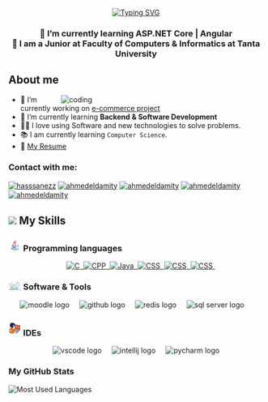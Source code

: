 <p align="center">
    <a href="https://git.io/typing-svg"><img src="https://readme-typing-svg.demolab.com?font=Fira+Code&duration=3000&pause=500&color=F47743&center=true&vCenter=true&random=false&width=435&lines=What's+up+%F0%9F%91%8B;I'am+Ahmed+Eldamity;And+a+Competitive+programmer+" alt="Typing SVG" /></a>
</p>

<h3 align="center">🌱 I’m currently learning ASP.NET Core | Angular <br>
🌱 I am a Junior at Faculty of Computers & Informatics at Tanta University</h3>

## About me

<img align="right" alt="coding" width="400" src="https://i.giphy.com/media/v1.Y2lkPTc5MGI3NjExbHY1NXlmd2Z4ems1b2w2dmU5NWlwcjEyNjd3eWt5MWZhbzN6YTBqcCZlcD12MV9pbnRlcm5hbF9naWZfYnlfaWQmY3Q9Zw/hR6Q01jCXOr31wctJw/giphy.gif">

- 🏫  I’m currently working on [e-commerce project](https://github.com/ahmedeldamity/OnionStore)
- 🌱  I’m currently learning **Backend  & Software Development**
- ✍🏻  I love using Software and new technologies to solve problems.
- 📚  I am currently learning `Computer Science`.
- 📄 [My Resume](https://drive.google.com/file/d/1zpahsFJxdCX7WqLbaD99N8Bw_YkYl9eU/view?usp=sharing)

### Contact with me:

<p align="left">
<a href="https://www.linkedin.com/in/ahmedeldamity" target="blank"><img align="center" src="https://raw.githubusercontent.com/rahuldkjain/github-profile-readme-generator/master/src/images/icons/Social/linked-in-alt.svg" alt="hasssanezz" height="30" width="40" /></a>
<a href="https://www.facebook.com/profile.php?id=100029971904430" target="blank"><img align="center" src="https://raw.githubusercontent.com/rahuldkjain/github-profile-readme-generator/master/src/images/icons/Social/facebook.svg" alt="ahmedeldamity" height="30" width="40" /></a>
<a href="https://www.instagram.com/ahmed_eldamity__" target="blank"><img align="center" src="https://raw.githubusercontent.com/rahuldkjain/github-profile-readme-generator/master/src/images/icons/Social/instagram.svg" alt="ahmedeldamity" height="30" width="40" /></a>
<a href="https://codeforces.com/profile/El_DamitY" target="blank"><img align="center" src="https://raw.githubusercontent.com/rahuldkjain/github-profile-readme-generator/master/src/images/icons/Social/codeforces.svg" alt="ahmedeldamity" height="30" width="40" /></a>
<a href="https://www.leetcode.com/El_DamitY" target="blank"><img align="center" src="https://raw.githubusercontent.com/rahuldkjain/github-profile-readme-generator/master/src/images/icons/Social/leet-code.svg" alt="ahmedeldamity" height="30" width="40" /></a>
</p>

## <img src="https://media2.giphy.com/media/QssGEmpkyEOhBCb7e1/giphy.gif?cid=ecf05e47a0n3gi1bfqntqmob8g9aid1oyj2wr3ds3mg700bl&rid=giphy.gif" width ="3%"> My Skills

### <img src = "https://github.com/MayarAlaa0/MayarAlaa0/blob/main/Images/Programming_Languages.gif?raw=true" width=5%> Programming languages

<p align="center"> 
  &emsp; 
  <a href="https://www.learn-c.org/">
    <img src="https://github.com/yurijserrano/Github-Profile-Readme-Logos/blob/master/programming%20languages/c%23.svg" alt="C" width="50" height="50"/>&nbsp;
  </a>
  <a href="https://www.learn-cpp.org/">
    <img src="https://github.com/yurijserrano/Github-Profile-Readme-Logos/blob/master/programming%20languages/c%2B%2B.svg" alt="CPP" width="50" height="50"/>&nbsp;
  </a>
  <a href="https://www.learnjavaonline.org/">
    <img src="https://github.com/yurijserrano/Github-Profile-Readme-Logos/blob/master/programming%20languages/typescript.svg" alt="Java" width="50" height="50"/>&nbsp;
  </a>   
  <a href="https://www.w3schools.com/html/">
    <img src="https://cdn.jsdelivr.net/gh/devicons/devicon@latest/icons/html5/html5-original.svg" alt="CSS" width="50" height="50"/>&nbsp;
  </a>  
  <a href="https://developer.mozilla.org/en-US/docs/Web/CSS">
    <img src="https://cdn.jsdelivr.net/gh/devicons/devicon@latest/icons/css3/css3-original.svg" alt="CSS" width="50" height="50"/>&nbsp;
  </a>  
  <a href="https://www.javascript.com/">
    <img src="https://github.com/yurijserrano/Github-Profile-Readme-Logos/blob/master/programming%20languages/javascript.svg" alt="CSS" width="50" height="50"/>&nbsp;
  </a>
</p>


### <img src="https://github.com/MayarAlaa0/MayarAlaa0/blob/main/Images/Software_Tools.gif?raw=true" width=5%>  Software & Tools

<p align="center">
  <img src="https://cdn.jsdelivr.net/gh/devicons/devicon/icons/moodle/moodle-original.svg" height="40" alt="moodle logo"  />
  <img width="12" />
  <img src="https://cdn.jsdelivr.net/gh/devicons/devicon/icons/github/github-original.svg" height="40" alt="github logo"  />
  <img width="12" />
  <img src="https://www.svgrepo.com/show/354272/redis.svg"  height="40" alt="redis logo"/>
  <img width="12" />
  <img src="https://www.svgrepo.com/show/303229/microsoft-sql-server-logo.svg" height="40" alt="sql server logo" />
  <img width="12" />
</p>

 ### <img src = "https://github.com/MayarAlaa0/MayarAlaa0/blob/main/Images/IDEs.gif?raw=true" width=5%> IDEs
 
<p align="center">
  <img src="https://cdn.jsdelivr.net/gh/devicons/devicon/icons/vscode/vscode-original.svg" height="40" alt="vscode logo"  />
  <img width="12" />
  <img src="https://cdn.jsdelivr.net/gh/devicons/devicon@latest/icons/intellij/intellij-original.svg"  height="40" alt="intellij logo"/>
  <img width="12" />
  <img src="https://github.com/yurijserrano/Github-Profile-Readme-Logos/blob/master/ides/pycharm.svg"  height="40" alt="pycharm logo"/>

### My GitHub Stats
![Most Used Languages](https://github-readme-stats.vercel.app/api/top-langs/?username=ahmedeldamity&theme=dark&layout=compact)
